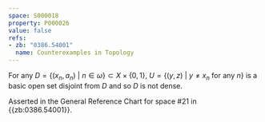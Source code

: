 ```yaml
---
space: S000018
property: P000026
value: false
refs:
- zb: "0386.54001"
  name: Counterexamples in Topology
---
```


For any $D = \{(x_n, a_n)\ |\ n \in \omega\} \subset X \times \{0,1\}$, $U = \{(y,z)\ |\ y \neq x_n \text{ for any } n\}$ is a basic open set disjoint from $D$ and so $D$ is not dense.

Asserted in the General Reference Chart for space #21 in
{{zb:0386.54001}}.
